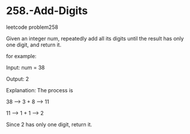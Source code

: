 # 258.-Add-Digits
leetcode problem258

Given an integer num, repeatedly add all its digits until the result has only one digit, and return it.

for example:

Input: num = 38

Output: 2

Explanation: The process is

38 --> 3 + 8 --> 11

11 --> 1 + 1 --> 2 

Since 2 has only one digit, return it.
